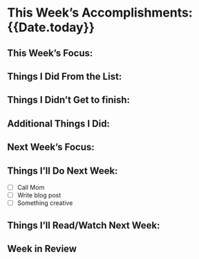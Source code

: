 # This Week’s Accomplishments: {{Date.today}}

## This Week’s Focus:

## Things I Did From the List:

## Things I Didn’t Get to finish:

## Additional Things I Did:

## Next Week’s Focus:

## Things I’ll Do Next Week:

- [ ] Call Mom
- [ ] Write blog post
- [ ] Something creative

## Things I’ll Read/Watch Next Week:

## Week in Review
